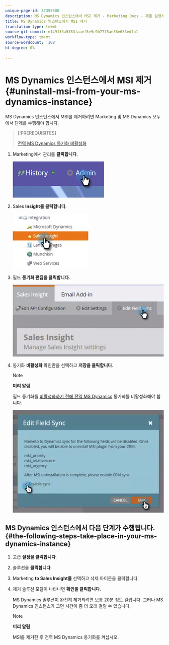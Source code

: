 ```yaml
---
unique-page-id: 37355600
description: MS Dynamics 인스턴스에서 MSI 제거 - Marketing Docs - 제품 설명서
title: MS Dynamics 인스턴스에서 MSI 제거
translation-type: tm+mt
source-git-commit: e149133a5383faaef5e9c9b7775ae36e633ed7b1
workflow-type: tm+mt
source-wordcount: '168'
ht-degree: 0%

---
```



# MS Dynamics 인스턴스에서 MSI 제거 {#uninstall-msi-from-your-ms-dynamics-instance}

MS Dynamics 인스턴스에서 MSI를 제거하려면 Marketing 및 MS Dynamics 모두에서 단계를 수행해야 합니다.

>[!PREREQUISITES]
>
>[전역 MS Dynamics 동기화 비활성화](http://docs.marketo.com/x/TAA6Ag)

1. Marketing에서 관리를 **클릭합니다**.

   ![](assets/one-1.png)

1. Sales **Insight를 클릭합니다**.

   ![](assets/six.png)

1. 필드 **동기화 편집을 클릭합니다**.

   ![](assets/seven.png)

1. 동기화 **비활성화** 확인란을 선택하고 **저장을 클릭합니다**.

   >[!NOTE]
   >
   >**미리 알림**
   >
   >
   >필드 동기화를 [비활성화하기 전에 전역 MS Dynamics](http://docs.marketo.com/x/TAA6Ag) 동기화를 비활성화해야 합니다.

   ![](assets/eight.png)

## MS Dynamics 인스턴스에서 다음 단계가 수행됩니다. {#the-following-steps-take-place-in-your-ms-dynamics-instance}

1. 고급 **설정을 클릭합니다**.
1. 솔루션을 **클릭합니다**.
1. Marketing **to Sales Insight를** 선택하고 삭제 아이콘을 클릭합니다.
1. 제거 솔루션 모달이 나타나면 **확인을 클릭합니다**.

   MS Dynamics 솔루션이 완전히 제거되려면 보통 20분 정도 걸립니다. 그러나 MS Dynamics 인스턴스가 크면 시간이 좀 더 오래 걸릴 수 있습니다.

   >[!NOTE]
   >
   >**미리 알림**
   >
   >
   >MSI를 제거한 후 전역 MS Dynamics 동기화를 켜십시오.

